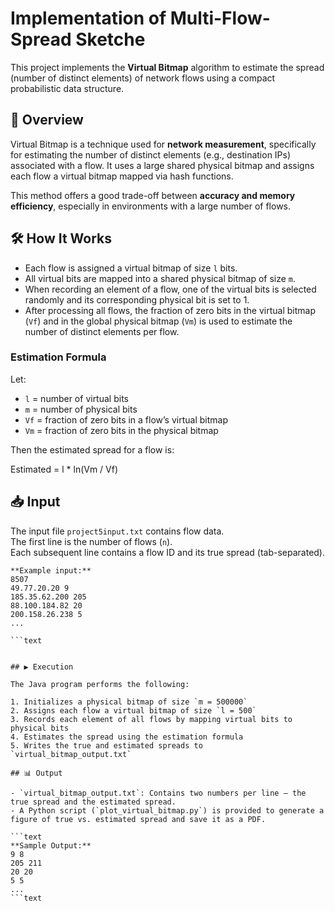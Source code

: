 # Implementation of Multi-Flow-Spread Sketche

This project implements the **Virtual Bitmap** algorithm to estimate the spread (number of distinct elements) of network flows using a compact probabilistic data structure.

## 📘 Overview

Virtual Bitmap is a technique used for **network measurement**, specifically for estimating the number of distinct elements (e.g., destination IPs) associated with a flow. It uses a large shared physical bitmap and assigns each flow a virtual bitmap mapped via hash functions.

This method offers a good trade-off between **accuracy and memory efficiency**, especially in environments with a large number of flows.

## 🛠️ How It Works

- Each flow is assigned a virtual bitmap of size `l` bits.
- All virtual bits are mapped into a shared physical bitmap of size `m`.
- When recording an element of a flow, one of the virtual bits is selected randomly and its corresponding physical bit is set to 1.
- After processing all flows, the fraction of zero bits in the virtual bitmap (`Vf`) and in the global physical bitmap (`Vm`) is used to estimate the number of distinct elements per flow.

### Estimation Formula

Let:

- `l` = number of virtual bits  
- `m` = number of physical bits  
- `Vf` = fraction of zero bits in a flow’s virtual bitmap  
- `Vm` = fraction of zero bits in the physical bitmap  

Then the estimated spread for a flow is:

Estimated = l * ln(Vm / Vf)


## 📥 Input

The input file `project5input.txt` contains flow data.  
The first line is the number of flows (`n`).  
Each subsequent line contains a flow ID and its true spread (tab-separated).

```text
**Example input:**
8507
49.77.20.20 9
185.35.62.200 205
88.100.184.82 20
200.158.26.238 5
...

```text


## ▶️ Execution

The Java program performs the following:

1. Initializes a physical bitmap of size `m = 500000`
2. Assigns each flow a virtual bitmap of size `l = 500`
3. Records each element of all flows by mapping virtual bits to physical bits
4. Estimates the spread using the estimation formula
5. Writes the true and estimated spreads to `virtual_bitmap_output.txt`

## 📊 Output

- `virtual_bitmap_output.txt`: Contains two numbers per line – the true spread and the estimated spread.
- A Python script (`plot_virtual_bitmap.py`) is provided to generate a figure of true vs. estimated spread and save it as a PDF.

```text
**Sample Output:**
9 8
205 211
20 20
5 5
...
```text
